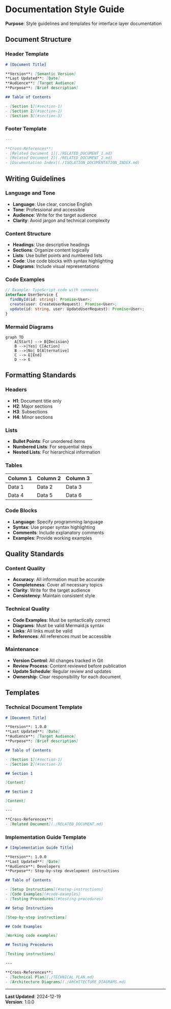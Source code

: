 # Documentation Style Guide

**Purpose**: Style guidelines and templates for interface layer documentation

## Document Structure

### Header Template

```markdown
# [Document Title]

**Version**: [Semantic Version]  
**Last Updated**: [Date]  
**Audience**: [Target Audience]  
**Purpose**: [Brief description]

## Table of Contents

- [Section 1](#section-1)
- [Section 2](#section-2)
- [Section 3](#section-3)
```

### Footer Template

```markdown
---

**Cross-References**:
- [Related Document 1](./RELATED_DOCUMENT_1.md)
- [Related Document 2](./RELATED_DOCUMENT_2.md)
- [Documentation Index](./ISOLATION_DOCUMENTATION_INDEX.md)
```

## Writing Guidelines

### Language and Tone

- **Language**: Use clear, concise English
- **Tone**: Professional and accessible
- **Audience**: Write for the target audience
- **Clarity**: Avoid jargon and technical complexity

### Content Structure

- **Headings**: Use descriptive headings
- **Sections**: Organize content logically
- **Lists**: Use bullet points and numbered lists
- **Code**: Use code blocks with syntax highlighting
- **Diagrams**: Include visual representations

### Code Examples

```typescript
// Example: TypeScript code with comments
interface UserService {
  findById(id: string): Promise<User>;
  create(user: CreateUserRequest): Promise<User>;
  update(id: string, user: UpdateUserRequest): Promise<User>;
}
```

### Mermaid Diagrams

```mermaid
graph TD
    A[Start] --> B{Decision}
    B -->|Yes| C[Action]
    B -->|No| D[Alternative]
    C --> E[End]
    D --> E
```

## Formatting Standards

### Headers

- **H1**: Document title only
- **H2**: Major sections
- **H3**: Subsections
- **H4**: Minor sections

### Lists

- **Bullet Points**: For unordered items
- **Numbered Lists**: For sequential steps
- **Nested Lists**: For hierarchical information

### Tables

| Column 1 | Column 2 | Column 3 |
|----------|----------|----------|
| Data 1   | Data 2   | Data 3   |
| Data 4   | Data 5   | Data 6   |

### Code Blocks

- **Language**: Specify programming language
- **Syntax**: Use proper syntax highlighting
- **Comments**: Include explanatory comments
- **Examples**: Provide working examples

## Quality Standards

### Content Quality

- **Accuracy**: All information must be accurate
- **Completeness**: Cover all necessary topics
- **Clarity**: Write for the target audience
- **Consistency**: Maintain consistent style

### Technical Quality

- **Code Examples**: Must be syntactically correct
- **Diagrams**: Must be valid Mermaid.js syntax
- **Links**: All links must be valid
- **References**: All references must be accessible

### Maintenance

- **Version Control**: All changes tracked in Git
- **Review Process**: Content reviewed before publication
- **Update Schedule**: Regular review and updates
- **Ownership**: Clear responsibility for each document

## Templates

### Technical Document Template

```markdown
# [Document Title]

**Version**: 1.0.0  
**Last Updated**: [Date]  
**Audience**: [Target Audience]  
**Purpose**: [Brief description]

## Table of Contents

- [Section 1](#section-1)
- [Section 2](#section-2)

## Section 1

[Content]

## Section 2

[Content]

---

**Cross-References**:
- [Related Document](./RELATED_DOCUMENT.md)
```

### Implementation Guide Template

```markdown
# [Implementation Guide Title]

**Version**: 1.0.0  
**Last Updated**: [Date]  
**Audience**: Developers  
**Purpose**: Step-by-step development instructions

## Table of Contents

- [Setup Instructions](#setup-instructions)
- [Code Examples](#code-examples)
- [Testing Procedures](#testing-procedures)

## Setup Instructions

[Step-by-step instructions]

## Code Examples

[Working code examples]

## Testing Procedures

[Testing instructions]

---

**Cross-References**:
- [Technical Plan](./TECHNICAL_PLAN.md)
- [Architecture Diagrams](./ARCHITECTURE_DIAGRAMS.md)
```

---

**Last Updated**: 2024-12-19  
**Version**: 1.0.0

